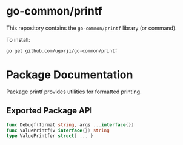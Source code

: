 # go-common/printf

This repository contains the `go-common/printf` library (or command).

To install:

```
go get github.com/ugorji/go-common/printf
```

# Package Documentation


Package printf provides utilities for formatted printing.

## Exported Package API

```go
func Debugf(format string, args ...interface{})
func ValuePrintf(v interface{}) string
type ValuePrintfer struct{ ... }
```
